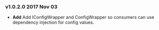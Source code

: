 ### v1.0.2.0 2017 Nov 03
* **Add** Add IConfigWrapper and ConfigWrapper so consumers can use dependency injection for config values.